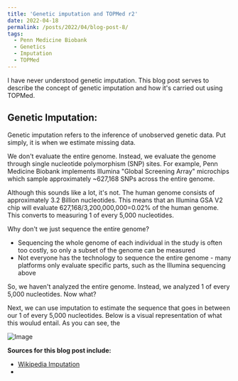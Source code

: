 ```yaml
---
title: 'Genetic imputation and TOPMed r2'
date: 2022-04-18
permalink: /posts/2022/04/blog-post-8/
tags:
  - Penn Medicine Biobank
  - Genetics
  - Imputation
  - TOPMed
---
```


I have never understood genetic imputation. This blog post serves to describe the concept of genetic imputation and how it's carried out using TOPMed.

Genetic Imputation:
------
Genetic imputation refers to the inference of unobserved genetic data. Put simply, it is when we estimate missing data.

We don't evaluate the entire genome. Instead, we evaluate the genome through single nucleotide polymorphism (SNP) sites. For example, Penn Medicine Biobank implements Illumina "Global Screening Array" microchips which sample approximately ~627,168 SNPs across the entire genome. 

Although this sounds like a lot, it's not. The human genome consists of approximately 3.2 Billion nucleotides. This means that an Illumina GSA V2 chip will evaluate 627,168/3,200,000,000=0.02% of the human genome. This converts to measuring 1 of every 5,000 nucleotides.

Why don't we just sequence the entire genome? 
- Sequencing the whole genome of each individual in the study is often too costly, so only a subset of the genome can be measured
- Not everyone has the technology to sequence the entire genome - many platforms only evaluate specific parts, such as the Illumina sequencing above

So, we haven't analyzed the entire genome. Instead, we analyzed 1 of every 5,000 nucleotides. Now what?

Next, we can use imputation to estimate the sequence that goes in between our 1 of every 5,000 nucleotides. Below is a visual representation of what this woulud entail. As you can see, the 

![Image](https://oliver-clark.github.io/images/1567076168351.png)





**Sources for this blog post include:**
- [Wikipedia Imputation](https://en.wikipedia.org/wiki/Imputation_(genetics))
- 
